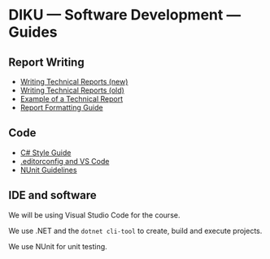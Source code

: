# DIKU — Software Development — Guides

## Report Writing

* [Writing Technical Reports (new)](files/techReport2021.pdf)
* [Writing Technical Reports (old)](files/techReport.pdf)
* [Example of a Technical Report](files/su17-tic-tac-toe.pdf)
* [Report Formatting Guide](guides/ReportFormatting.md)

## Code

* [C# Style Guide](guides/CSharpStyle.md)
* [.editorconfig and VS Code](guides/EditorConfigVSCode.md)
* [NUnit Guidelines](guides/NUnit_guidelines.md)



## IDE and software
We will be using Visual Studio Code for the course.

We use .NET and the `dotnet cli-tool` to create, build and execute projects.

We use NUnit for unit testing. 


